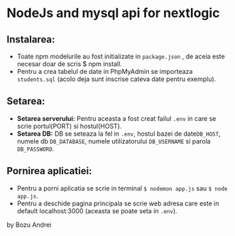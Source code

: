 # NodeJs and mysql api for nextlogic

## Instalarea: 
- Toate npm modelurile au fost initializate in `package.json` , de aceia este necesar doar de scris $ npm install.
- Pentru a crea tabelul de date in PhpMyAdmin se importeaza `students.sql` (acolo deja sunt inscrise cateva date pentru exemplu).

## Setarea:
- **Setarea serverului:** Pentru aceasta a fost creat failul `.env` in care se scrie portul(PORT) si hostul(HOST). 
- **Setarea DB:** DB se seteaza la fel in `.env`, hostul bazei de date`DB_HOST`, numele db `DB_DATABASE`, numele utilizatorului `DB_USERNAME` si parola `DB_PASSWORD`.

## Pornirea aplicatiei:
- Pentru a porni aplicatia se scrie in terminal `$ nodemon app.js` sau `$ node app.js`.
- Pentru a deschide pagina principala se scrie web adresa care este in default localhost:3000 (aceasta se poate seta in `.env`).

by Bozu Andrei
